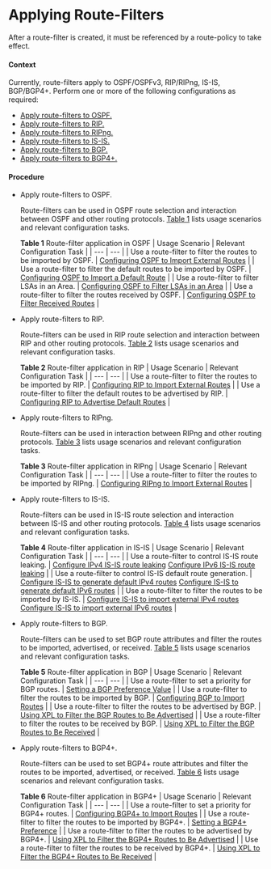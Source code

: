 Applying Route-Filters
======================

After a route-filter is created, it must be referenced
by a route-policy to take effect.

#### Context

Currently, route-filters apply to OSPF/OSPFv3, RIP/RIPng, IS-IS,
BGP/BGP4+. Perform one or more of the following configurations as
required:

* [Apply route-filters
  to OSPF.](#EN-US_TASK_0172366616__step_dc_vrp_xpl_cfg_001006)
* [Apply route-filters
  to RIP.](#EN-US_TASK_0172366616__step_dc_vrp_xpl_cfg_001004)
* [Apply route-filters
  to RIPng.](#EN-US_TASK_0172366616__step_dc_vrp_xpl_cfg_001005)
* [Apply
  route-filters to IS-IS.](#EN-US_TASK_0172366616__step_dc_vrp_xpl_cfg_001001)
* [Apply
  route-filters to BGP.](#EN-US_TASK_0172366616__step_dc_vrp_xpl_cfg_001002)
* [Apply
  route-filters to BGP4+.](#EN-US_TASK_0172366616__step_dc_vrp_xpl_cfg_001003)


#### Procedure

* Apply
  route-filters to OSPF.
  
  
  
  Route-filters can be used in OSPF route selection and interaction
  between OSPF and other routing protocols. [Table 1](#EN-US_TASK_0172366616__tab_dc_vrp_xpl_cfg_001006) lists
  usage scenarios and relevant configuration tasks.
  
  **Table 1** Route-filter application in OSPF
  | Usage Scenario | Relevant Configuration Task |
  | --- | --- |
  | Use a route-filter to filter the routes to be imported by OSPF. | [Configuring OSPF to Import External Routes](dc_vrp_ospf_cfg_2040.html) |
  | Use a route-filter to filter the default routes to be imported by OSPF. | [Configuring OSPF to Import a Default Route](dc_vrp_ospf_cfg_2041.html) |
  | Use a route-filter to filter LSAs in an Area. | [Configuring OSPF to Filter LSAs in an Area](dc_vrp_ospf_cfg_2044.html) |
  | Use a route-filter to filter the routes received by OSPF. | [Configuring OSPF to Filter Received Routes](dc_vrp_ospf_cfg_0044.html) |
* Apply
  route-filters to RIP.
  
  
  
  Route-filters can be used in RIP route selection and interaction
  between RIP and other routing protocols. [Table 2](#EN-US_TASK_0172366616__tab_dc_vrp_xpl_cfg_001004) lists
  usage scenarios and relevant configuration tasks.
  
  **Table 2** Route-filter application in RIP
  | Usage Scenario | Relevant Configuration Task |
  | --- | --- |
  | Use a route-filter to filter the routes to be imported by RIP. | [Configuring RIP to Import External Routes](dc_vrp_rip_cfg_0026.html) |
  | Use a route-filter to filter the default routes to be advertised by RIP. | [Configuring RIP to Advertise Default Routes](dc_vrp_rip_cfg_0025.html) |
* Apply
  route-filters to RIPng.
  
  
  
  Route-filters can be used in interaction between RIPng and
  other routing protocols. [Table 3](#EN-US_TASK_0172366616__tab_dc_vrp_xpl_cfg_001005) lists
  usage scenarios and relevant configuration tasks.
  
  **Table 3** Route-filter application in RIPng
  | Usage Scenario | Relevant Configuration Task |
  | --- | --- |
  | Use a route-filter to filter the routes to be imported by RIPng. | [Configuring RIPng to Import External Routes](dc_vrp_ripng_cfg_0019.html) |
* Apply route-filters to
  IS-IS.
  
  
  
  Route-filters can be used in IS-IS route selection and interaction
  between IS-IS and other routing protocols. [Table 4](#EN-US_TASK_0172366616__tab_dc_vrp_xpl_cfg_001001) lists
  usage scenarios and relevant configuration tasks.
  
  **Table 4** Route-filter application in IS-IS
  | Usage Scenario | Relevant Configuration Task |
  | --- | --- |
  | Use a route-filter to control IS-IS route leaking. | [Configure IPv4 IS-IS route leaking](dc_vrp_isis_cfg_1007.html)  [Configure IPv6 IS-IS route leaking](dc_vrp_isis_cfg_1030.html) |
  | Use a route-filter to control IS-IS default route generation. | [Configure IS-IS to generate default IPv4 routes](dc_vrp_isis_cfg_1011.html)  [Configure IS-IS to generate default IPv6 routes](dc_vrp_isis_cfg_1034.html) |
  | Use a route-filter to filter the routes to be imported by IS-IS. | [Configure IS-IS to import external IPv4 routes](dc_vrp_isis_cfg_1015.html)  [Configure IS-IS to import external IPv6 routes](dc_vrp_isis_cfg_1038.html) |
* Apply route-filters to
  BGP.
  
  
  
  Route-filters can be used to set BGP route attributes and
  filter the routes to be imported, advertised, or received. [Table 5](#EN-US_TASK_0172366616__tab_dc_vrp_xpl_cfg_001002) lists
  usage scenarios and relevant configuration tasks.
  
  **Table 5** Route-filter application in BGP
  | Usage Scenario | Relevant Configuration Task |
  | --- | --- |
  | Use a route-filter to set a priority for BGP routes. | [Setting a BGP Preference Value](dc_vrp_bgp_cfg_4011.html) |
  | Use a route-filter to filter the routes to be imported by BGP. | [Configuring BGP to Import Routes](dc_vrp_bgp_cfg_3007.html) |
  | Use a route-filter to filter the routes to be advertised by BGP. | [Using XPL to Filter the BGP Routes to Be Advertised](dc_vrp_bgp_cfg_3101.html) |
  | Use a route-filter to filter the routes to be received by BGP. | [Using XPL to Filter the BGP Routes to Be Received](dc_vrp_bgp_cfg_3102.html) |
* Apply route-filters to
  BGP4+.
  
  
  
  Route-filters can be used to set BGP4+ route attributes and
  filter the routes to be imported, advertised, or received. [Table 6](#EN-US_TASK_0172366616__tab_dc_vrp_xpl_cfg_001003) lists
  usage scenarios and relevant configuration tasks.
  
  **Table 6** Route-filter application in BGP4+
  | Usage Scenario | Relevant Configuration Task |
  | --- | --- |
  | Use a route-filter to set a priority for BGP4+ routes. | [Configuring BGP4+ to Import Routes](dc_vrp_bgp6_cfg_0010.html) |
  | Use a route-filter to filter the routes to be imported by BGP4+. | [Setting a BGP4+ Preference](dc_vrp_bgp6_cfg_0020.html) |
  | Use a route-filter to filter the routes to be advertised by BGP4+. | [Using XPL to Filter the BGP4+ Routes to Be Advertised](dc_vrp_bgp6_cfg_0088.html) |
  | Use a route-filter to filter the routes to be received by BGP4+. | [Using XPL to Filter the BGP4+ Routes to Be Received](dc_vrp_bgp6_cfg_0089.html) |